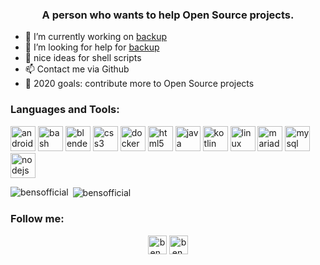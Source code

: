 <!--
**bensofficial/bensofficial** is a ✨ _special_ ✨ repository because its `README.md` (this file) appears on your GitHub profile.
-->
<h3 align="center">A person who wants to help Open Source projects.</h3>
<ul>
<!--
<li>🌱 </li>
-->  
  <li>🔭 I’m currently working on <a href="https://github.com/bensofficial/backup">backup</a></li>
<li> 🤝 I’m looking for help for <a href="https://github.com/bensofficial/backup">backup</a></li>
<li>🤔 nice ideas for shell scripts</li>
<li>📫 Contact me via Github</li>
<li>🥅 2020 goals: contribute more to Open Source projects</li>
</ul>



<h3>Languages and Tools:</h3>
<p align="left"><img src="https://devicons.github.io/devicon/devicon.git/icons/android/android-original-wordmark.svg" alt="android" width="40" height="40"/> <img src="https://www.vectorlogo.zone/logos/gnu_bash/gnu_bash-icon.svg" alt="bash" width="40" height="40"/> <img src="https://download.blender.org/branding/community/blender_community_badge_white.svg" alt="blender" width="40" height="40"/> <img src="https://devicons.github.io/devicon/devicon.git/icons/css3/css3-original-wordmark.svg" alt="css3" width="40" height="40"/> <img src="https://devicons.github.io/devicon/devicon.git/icons/docker/docker-original-wordmark.svg" alt="docker" width="40" height="40"/> <img src="https://devicons.github.io/devicon/devicon.git/icons/html5/html5-original-wordmark.svg" alt="html5" width="40" height="40"/> <img src="https://devicons.github.io/devicon/devicon.git/icons/java/java-original-wordmark.svg" alt="java" width="40" height="40"/> <img src="https://www.vectorlogo.zone/logos/kotlinlang/kotlinlang-icon.svg" alt="kotlin" width="40" height="40"/> <img src="https://devicons.github.io/devicon/devicon.git/icons/linux/linux-original.svg" alt="linux" width="40" height="40"/> <img src="https://www.vectorlogo.zone/logos/mariadb/mariadb-icon.svg" alt="mariadb" width="40" height="40"/> <img src="https://devicons.github.io/devicon/devicon.git/icons/mysql/mysql-original-wordmark.svg" alt="mysql" width="40" height="40"/> <img src="https://devicons.github.io/devicon/devicon.git/icons/nodejs/nodejs-original-wordmark.svg" alt="nodejs" width="40" height="40"/></p><p><img align="left" src="https://github-readme-stats.vercel.app/api/top-langs/?username=bensofficial&layout=compact&hide=html" alt="bensofficial" /></p>

<p>&nbsp;<img align="center" src="https://github-readme-stats.vercel.app/api?username=bensofficial&show_icons=true" alt="bensofficial" /></p>
<h3>Follow me:</h3>
<p align="center">
<a href="https://twitter.com/ben_s_official" target="blank"><img align="center" src="https://cdn.jsdelivr.net/npm/simple-icons@3.0.1/icons/twitter.svg" alt="ben_s_official" height="30" width="30" /></a>
<a href="https://instagram.com/ben.s.official" target="blank"><img align="center" src="https://cdn.jsdelivr.net/npm/simple-icons@3.0.1/icons/instagram.svg" alt="ben.s.official" height="30" width="30" /></a>
</p>
